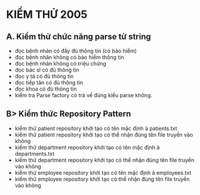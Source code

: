 # KIỂM THỬ 2005

## A. Kiểm thử chức năng parse từ string
- đọc bệnh nhân có đầy đủ thông tin (có bảo hiểm)
- đọc bệnh nhân không có bảo hiểm thông tin
- đọc bệnh nhân không có triệu chứng
- đọc bác sĩ có đủ thông tin
- đọc y tá có đủ thông tin
- đọc tiếp tân có đủ thông tin
- đọc khoa có đủ thông tin
- kiểm tra Parse factory có trả về đúng kiểu parse không.

## B> Kiểm thức Repository Pattern
- kiểm thử patient repository khởi tạo có tên mặc định à patients.txt 
- kiểm thử patient repository khởi tạo có thể nhận đúng tên file truyền vào không
- kiểm thử department repository khởi tạo có tên mặc định à departments.txt 
- kiểm thử department repository khởi tạo có thể nhận đúng tên file truyền vào không
- kiểm thử employee repository khởi tạo có tên mặc định à employees.txt 
- kiểm thử employee repository khởi tạo có thể nhận đúng tên file truyền vào không